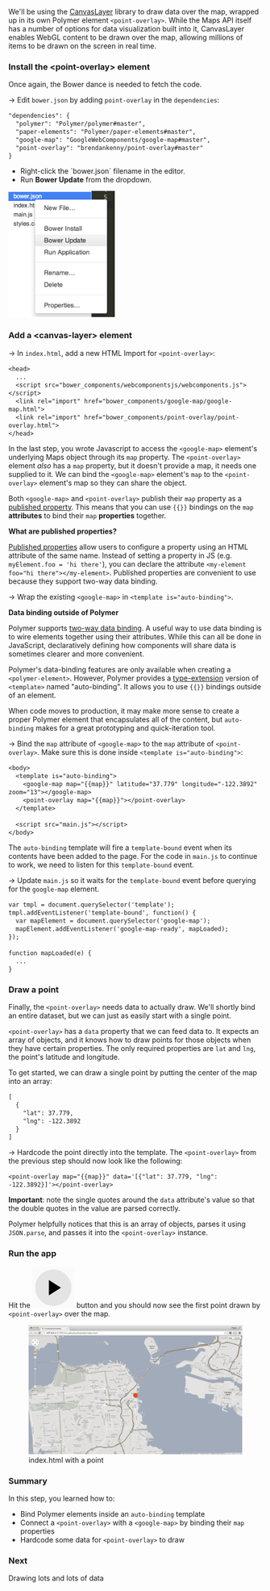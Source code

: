 <toc-element></toc-element>

We'll be using the [CanvasLayer](https://github.com/brendankenny/CanvasLayer)
library to draw data over the map, wrapped up in its own Polymer element
`<point-overlay>`. While the Maps API itself has a number of options for data
visualization built into it, CanvasLayer enables WebGL content to be drawn over
the map, allowing millions of items to be drawn on the screen in real time.

### Install the &lt;point-overlay> element

Once again, the Bower dance is needed to fetch the code.

&rarr; Edit `bower.json` by adding `point-overlay` in the `dependencies`:

    "dependencies": {
      "polymer": "Polymer/polymer#master",
      "paper-elements": "Polymer/paper-elements#master",
      "google-map": "GoogleWebComponents/google-map#master",
      "point-overlay": "brendankenny/point-overlay#master"
    }

<div class="stepbystep">
  <ul>
    <li>Right-click the `bower.json` filename in the editor.</li>
    <li>Run <b>Bower Update</b> from the dropdown.</li>
  </ul>
  <div>
    <img src="img/s2-bowerupdate.png" style="height:250px;">
  </div>
</div>

### Add a &lt;canvas-layer> element

&rarr; In `index.html`, add a new HTML Import for `<point-overlay>`:

    <head>
      ...
      <script src="bower_components/webcomponentsjs/webcomponents.js"></script>
      <link rel="import" href="bower_components/google-map/google-map.html">
      <link rel="import" href="bower_components/point-overlay/point-overlay.html">
    </head>

In the last step, you wrote Javascript to access the `<google-map>` element's
underlying Maps object through its `map` property. The `<point-overlay>` element *also* has
a `map` property, but it doesn't provide a map, it needs one supplied to it. We
can bind the `<google-map>` element's `map` to the `<point-overlay>` element's map so they can share
the object.

Both `<google-map>` and `<point-overlay>` publish their `map` property as a
[published property](http://www.polymer-project.org/docs/polymer/polymer.html#published-properties).
This means that you can use `{{}}` bindings on the `map` **attributes** to bind
their `map` **properties** together.

<aside class="callout">
  <b>What are published properties?</b>
  <p><a href="http://www.polymer-project.org/docs/polymer/polymer.html#published-properties">Published properties</a>
  allow users to configure a property using an HTML attribute of the same name.
  Instead of setting a property in JS (e.g. 
  <code>myElement.foo = 'hi there'</code>), you can declare the attribute
  <code>&lt;my-element foo="hi there">&lt;/my-element></code>. Published
  properties are convenient to use because they support two-way data binding.
  </p>
</aside> 

&rarr; Wrap the existing `<google-map>` in `<template is="auto-binding">`.

<aside class="callout">
  <b>Data binding outside of Polymer</b>
  <p>Polymer supports
  <a href="http://www.polymer-project.org/docs/polymer/databinding.html">two-way
  data binding</a>. A useful way to use data binding is to wire elements
  together using their attributes. While this can all be done in JavaScript,
  declaratively defining how components will share data is sometimes clearer and
  more convenient.</p>
  <p>Polymer's data-binding features are only available when creating a
  <code>&lt;polymer-element></code>. However, Polymer provides a
  <a href="http://www.html5rocks.com/en/tutorials/webcomponents/customelements/#typeextension">type-extension</a>
  version of <code>&lt;template></code> named "auto-binding". It allows you to
  use <code>{{}}</code> bindings outside of an element.</p>
  <p>When code moves to production, it may make more sense to create a proper
  Polymer element that encapsulates all of the content, but
  <code>auto-binding</code> makes for a great prototyping and quick-iteration
  tool.
</aside> 

&rarr; Bind the `map` attribute of `<google-map>` to the `map` attribute of
`<point-overlay>`. Make sure this is done inside `<template is="auto-binding">`:

    <body>
      <template is="auto-binding">
        <google-map map="{{map}}" latitude="37.779" longitude="-122.3892" zoom="13"></google-map>
        <point-overlay map="{{map}}"></point-overlay>
      </template>

      <script src="main.js"></script>
    </body>

The `auto-binding` template will fire a `template-bound` event when its contents have been added to the page. For the code in `main.js` to continue to work, we need to listen for this `template-bound` event.

&rarr; Update `main.js` so it waits for the `template-bound` event before querying for the `google-map` element.

    var tmpl = document.querySelector('template');
    tmpl.addEventListener('template-bound', function() {
      var mapElement = document.querySelector('google-map');
      mapElement.addEventListener('google-map-ready', mapLoaded);
    });

    function mapLoaded(e) {
      ...
    }

### Draw a point

Finally, the `<point-overlay>` needs data to actually draw. We'll shortly bind
an entire dataset, but we can just as easily start with a single point.

`<point-overlay>` has a `data` property that we can feed data to. It expects an
array of objects, and it knows how to draw points for those objects when they 
have certain properties. The only required properties are `lat` and `lng`, the
point's latitude and longitude.

To get started, we can draw a single point by putting the center of the map into
an array:

    [
      {
        "lat": 37.779,
        "lng": -122.3892
      }
    ]

&rarr; Hardcode the point directly into the template. The `<point-overlay>` from
the previous step should now look like the following:

    <point-overlay map="{{map}}" data='[{"lat": 37.779, "lng": -122.3892}]'></point-overlay>

**Important**: note the single quotes around the `data` attribute's value so
that the double quotes in the value are parsed correctly.

Polymer helpfully notices that this is an array of objects, parses it using
`JSON.parse`, and passes it into the `<point-overlay>` instance.

### Run the app

Hit the <img src="img/runbutton.png" class="icon"> button and you should now
see the first point drawn by `<point-overlay>` over the map.

<figure>
  <img src="img/s4-map-first-point.png">
  <figcaption>index.html with a point</figcaption>
</figure>

### Summary

In this step, you learned how to:

- Bind Polymer elements inside an `auto-binding` template
- Connect a `<point-overlay>` with a `<google-map>` by binding their `map` properties
- Hardcode some data for `<point-overlay>` to draw

### Next

Drawing lots and lots of data
